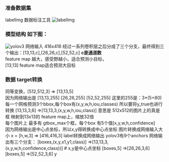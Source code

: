### 准备数据集
labelImg 数据标注工具
![labelImg](/res/object_detected/labelImg.png)
### 模型结构 如下图：
![yolov3](/res/object_detected/yolov3.png)
网络输入 416x416 经过一系列卷积层之后分成了三个分支，最终得到三个输出：[13,13,c],[26,26,c],[52,52,c] **c是通道数**  
feature map 越大，感受野越小，适合预测小目标，  
[13,13] feature map适合预测大目标

### 数据 target转换
同等变换，[512,512,3] => [13,13,5]  
因为网络输出是 [13,13,255] [26,26,255] [52,52,255]
这里的255是：3*(5+80)  每一个网格预测3个bbox,每个box有(x,y,w,h,iou,classes)
所以要将y_true也进行转换 [13,13,3,6] =>[13,13,3,(x,y,w,h,iou,class)]
意思是 512x512的图片上的真是框 映射到13x13的 feature map上，缩放32倍  
每个图片上 最多有 gtbox_max个框，每个box 有5个值[x,y,w,h,confidence]  
因为网络输出是中心点坐标，所以x,y得转换成中心点坐标
图片转换成网络输入大小
x = [h,w,3] => [416,416,3]
label转换成网络输出  yolov3有9个anchors  网络输出有三个分支：
[boxes,(x,y,x1,y1,class)] =>[13,13,3,(x,y,w,h,confidence,class))] # x,y是中心点坐标
[boxes,5] =>[26,26,3,6]
[boxes,5] =>[52,52,3,6]
y
